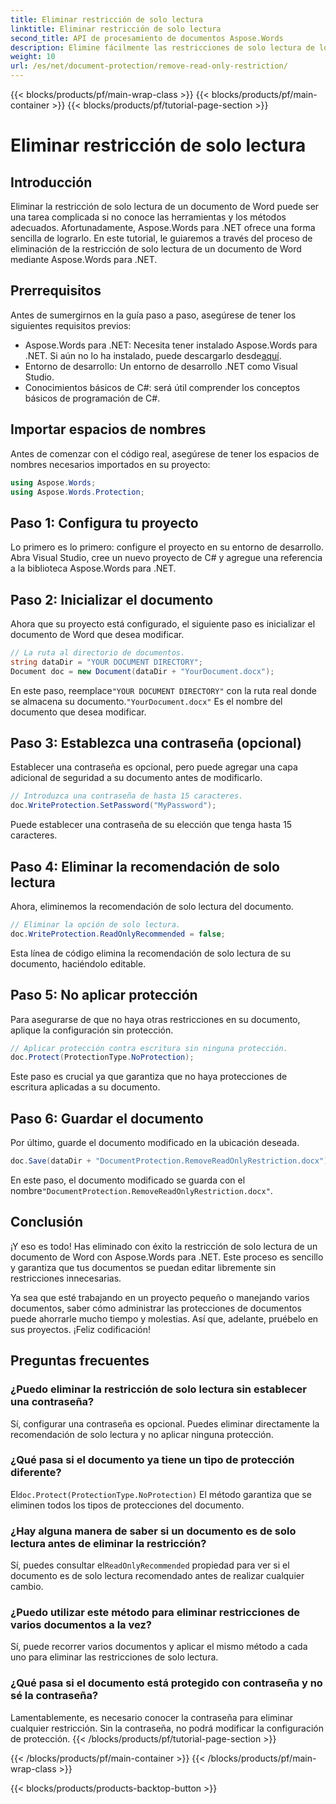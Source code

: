 ```yaml
---
title: Eliminar restricción de solo lectura
linktitle: Eliminar restricción de solo lectura
second_title: API de procesamiento de documentos Aspose.Words
description: Elimine fácilmente las restricciones de solo lectura de los documentos de Word con Aspose.Words para .NET con nuestra guía detallada paso a paso. Perfecta para desarrolladores.
weight: 10
url: /es/net/document-protection/remove-read-only-restriction/
---
```


{{< blocks/products/pf/main-wrap-class >}}
{{< blocks/products/pf/main-container >}}
{{< blocks/products/pf/tutorial-page-section >}}

# Eliminar restricción de solo lectura

## Introducción

Eliminar la restricción de solo lectura de un documento de Word puede ser una tarea complicada si no conoce las herramientas y los métodos adecuados. Afortunadamente, Aspose.Words para .NET ofrece una forma sencilla de lograrlo. En este tutorial, le guiaremos a través del proceso de eliminación de la restricción de solo lectura de un documento de Word mediante Aspose.Words para .NET.

## Prerrequisitos

Antes de sumergirnos en la guía paso a paso, asegúrese de tener los siguientes requisitos previos:

-  Aspose.Words para .NET: Necesita tener instalado Aspose.Words para .NET. Si aún no lo ha instalado, puede descargarlo desde[aquí](https://releases.aspose.com/words/net/).
- Entorno de desarrollo: Un entorno de desarrollo .NET como Visual Studio.
- Conocimientos básicos de C#: será útil comprender los conceptos básicos de programación de C#.

## Importar espacios de nombres

Antes de comenzar con el código real, asegúrese de tener los espacios de nombres necesarios importados en su proyecto:

```csharp
using Aspose.Words;
using Aspose.Words.Protection;
```

## Paso 1: Configura tu proyecto

Lo primero es lo primero: configure el proyecto en su entorno de desarrollo. Abra Visual Studio, cree un nuevo proyecto de C# y agregue una referencia a la biblioteca Aspose.Words para .NET.

## Paso 2: Inicializar el documento

Ahora que su proyecto está configurado, el siguiente paso es inicializar el documento de Word que desea modificar.

```csharp
// La ruta al directorio de documentos.
string dataDir = "YOUR DOCUMENT DIRECTORY";
Document doc = new Document(dataDir + "YourDocument.docx");
```

 En este paso, reemplace`"YOUR DOCUMENT DIRECTORY"` con la ruta real donde se almacena su documento.`"YourDocument.docx"` Es el nombre del documento que desea modificar.

## Paso 3: Establezca una contraseña (opcional)

Establecer una contraseña es opcional, pero puede agregar una capa adicional de seguridad a su documento antes de modificarlo.

```csharp
// Introduzca una contraseña de hasta 15 caracteres.
doc.WriteProtection.SetPassword("MyPassword");
```

Puede establecer una contraseña de su elección que tenga hasta 15 caracteres.

## Paso 4: Eliminar la recomendación de solo lectura

Ahora, eliminemos la recomendación de solo lectura del documento.

```csharp
// Eliminar la opción de solo lectura.
doc.WriteProtection.ReadOnlyRecommended = false;
```

Esta línea de código elimina la recomendación de solo lectura de su documento, haciéndolo editable.

## Paso 5: No aplicar protección

Para asegurarse de que no haya otras restricciones en su documento, aplique la configuración sin protección.

```csharp
// Aplicar protección contra escritura sin ninguna protección.
doc.Protect(ProtectionType.NoProtection);
```

Este paso es crucial ya que garantiza que no haya protecciones de escritura aplicadas a su documento.

## Paso 6: Guardar el documento

Por último, guarde el documento modificado en la ubicación deseada.

```csharp
doc.Save(dataDir + "DocumentProtection.RemoveReadOnlyRestriction.docx");
```

 En este paso, el documento modificado se guarda con el nombre`"DocumentProtection.RemoveReadOnlyRestriction.docx"`.

## Conclusión

¡Y eso es todo! Has eliminado con éxito la restricción de solo lectura de un documento de Word con Aspose.Words para .NET. Este proceso es sencillo y garantiza que tus documentos se puedan editar libremente sin restricciones innecesarias. 

Ya sea que esté trabajando en un proyecto pequeño o manejando varios documentos, saber cómo administrar las protecciones de documentos puede ahorrarle mucho tiempo y molestias. Así que, adelante, pruébelo en sus proyectos. ¡Feliz codificación!

## Preguntas frecuentes

### ¿Puedo eliminar la restricción de solo lectura sin establecer una contraseña?

Sí, configurar una contraseña es opcional. Puedes eliminar directamente la recomendación de solo lectura y no aplicar ninguna protección.

### ¿Qué pasa si el documento ya tiene un tipo de protección diferente?

 El`doc.Protect(ProtectionType.NoProtection)` El método garantiza que se eliminen todos los tipos de protecciones del documento.

### ¿Hay alguna manera de saber si un documento es de solo lectura antes de eliminar la restricción?

 Sí, puedes consultar el`ReadOnlyRecommended` propiedad para ver si el documento es de solo lectura recomendado antes de realizar cualquier cambio.

### ¿Puedo utilizar este método para eliminar restricciones de varios documentos a la vez?

Sí, puede recorrer varios documentos y aplicar el mismo método a cada uno para eliminar las restricciones de solo lectura.

### ¿Qué pasa si el documento está protegido con contraseña y no sé la contraseña?

Lamentablemente, es necesario conocer la contraseña para eliminar cualquier restricción. Sin la contraseña, no podrá modificar la configuración de protección.
{{< /blocks/products/pf/tutorial-page-section >}}

{{< /blocks/products/pf/main-container >}}
{{< /blocks/products/pf/main-wrap-class >}}

{{< blocks/products/products-backtop-button >}}
